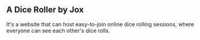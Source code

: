 ## A Dice Roller by Jox

It's a website that can host easy-to-join online dice rolling sessions, where everyone can see each other's dice rolls.
